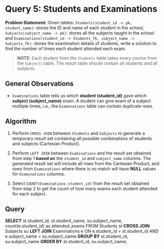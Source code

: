 # Query 5: Students and Examinations

**Problem Statement:** Given tables: `Students(student_id -> pk, student_name)`: stores the ID and name of each student in the school, `Subjects(subject_name -> pk)`: stores all the subjects taught in the school and `Examinations(student_id -> Students_fk, subject_name -> Subjects_fk)`: stores the examination details of students, write a solution to find the number of times each student attended each exam.

> **NOTE:** Each student from the `Students` table takes every course from the `Subjects` table. The result table should contain all students and all subjects.

## General Observations

- `Examinations` table tells us which **student (student_id)** gave which **subject (subject_name)** exam. A student can give exam of a subject multiple times, i.e., the `Examinations` table can contain duplicate rows.

## Algorithm

1. Perform `CROSS JOIN` between `Students` and `Subjects` to generate a temporary result set containing all possible combinations of students and subjects (Cartesian Product).

2. Perform `LEFT JOIN` between `Examinations` and the result set obtained from step 1 **based on** the `student_id` and `subject_name` columns. The generated result set will include all rows from the Cartesian Product, and rows from `Examinations` where there is no match will have **NULL** values for `Examinations` columns.

3. Select `COUNT(Examinations.student_id)` from the result set obtained from step 2 to get the count of how many exams each student attended for each subject.

## Query

**SELECT** st.student_id, st.student_name, su.subject_name, count(e.student_id) as attended_exams
FROM Students st **CROSS JOIN** Subjects su
**LEFT JOIN** Examinations e ON e.student_id = st.student_id AND e.subject_name = su.subject_name
**GROUP BY** st.student_id, su.subject_name
**ORDER BY** st.student_id, su.subject_name;
